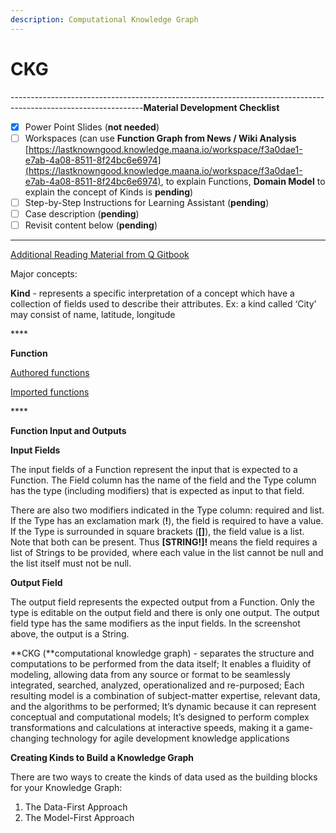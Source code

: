 ```yaml
---
description: Computational Knowledge Graph
---
```


# CKG

---------------------------------------------------------------------------------------------------------------**Material Development Checklist**

* [x] Power Point Slides \(**not needed**\)
* [ ] Workspaces \(can use **Function Graph from News / Wiki Analysis** [https://lastknowngood.knowledge.maana.io/workspace/f3a0dae1-e7ab-4a08-8511-8f24bc6e6974](https://lastknowngood.knowledge.maana.io/workspace/f3a0dae1-e7ab-4a08-8511-8f24bc6e6974), to explain Functions, **Domain Model** to explain the concept of Kinds is **pending**\)
* [ ] Step-by-Step Instructions for Learning Assistant \(**pending**\)
* [ ] Case description \(**pending**\)
* [ ] Revisit content below \(**pending**\)

---------------------------------------------------------------------------------------------------------------



[Additional Reading Material from Q Gitbook](../../product-guide/reference-guide/technical-design-and-architecture/kinds-and-fields/creating-kinds.md)



Major concepts:

**Kind** - represents a specific interpretation of a concept which have a collection of fields used to describe their attributes. Ex: a kind called ‘City’ may consist of name, latitude, longitude 

\*\*\*\*

**Function**

[Authored functions ](https://maana.gitbook.io/q/product-guide/getting-started-with-maana/building-knowledge-layers/understanding-functions#authored-functions)

[Imported functions](https://maana.gitbook.io/q/product-guide/getting-started-with-maana/building-knowledge-layers/understanding-functions#imported-functions)

\*\*\*\*

**Function Input and Outputs**

**Input Fields**

The input fields of a Function represent the input that is expected to a Function. The Field column has the name of the field and the Type column has the type \(including modifiers\) that is expected as input to that field.

There are also two modifiers indicated in the Type column: required and list. If the Type has an exclamation mark \(**!**\), the field is required to have a value. If the Type is surrounded in square brackets \(**\[\]**\), the field value is a list. Note that both can be present. Thus **\[STRING!\]!** means the field requires a list of Strings to be provided, where each value in the list cannot be null and the list itself must not be null.

**Output Field**

The output field represents the expected output from a Function. Only the type is editable on the output field and there is only one output. The output field type has the same modifiers as the input fields. In the screenshot above, the output is a String.



**CKG \(**computational knowledge graph\) - separates the structure and computations to be performed from the data itself; It enables a fluidity of modeling, allowing data from any source or format to be seamlessly integrated, searched, analyzed, operationalized and re-purposed; Each resulting model is a combination of subject-matter expertise, relevant data, and the algorithms to be performed; It’s dynamic because it can represent conceptual and computational models; It’s designed to perform complex transformations and calculations at interactive speeds, making it a game-changing technology for agile development knowledge applications

**Creating Kinds to Build a Knowledge Graph** 

There are two ways to create the kinds of data used as the building blocks for your Knowledge Graph:

1. The Data-First Approach
2. The Model-First Approach

